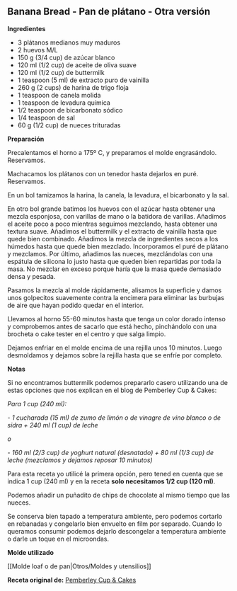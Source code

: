 ## Banana Bread - Pan de plátano - Otra versión

**Ingredientes**

- 3 plátanos medianos muy maduros
- 2 huevos M/L
- 150 g (3/4 cup) de azúcar blanco
- 120 ml (1/2 cup) de aceite de oliva suave
- 120 ml (1/2 cup) de buttermilk
- 1 teaspoon (5 ml) de extracto puro de vainilla
- 260 g (2 cups) de harina de trigo floja
- 1 teaspoon de canela molida
- 1 teaspoon de levadura química
- 1/2 teaspoon de bicarbonato sódico
- 1/4 teaspoon de sal
- 60 g (1/2 cup) de nueces trituradas

**Preparación**

Precalentamos el horno a 175º C, y preparamos el molde engrasándolo. Reservamos.

Machacamos los plátanos con un tenedor hasta dejarlos en puré. Reservamos.

En un bol tamizamos la harina, la canela, la levadura, el bicarbonato y la sal.

En otro bol grande batimos los huevos con el azúcar hasta obtener una mezcla esponjosa, con varillas de mano o la batidora de varillas. Añadimos el aceite poco a poco mientras seguimos mezclando, hasta obtener una textura suave. Añadimos el buttermilk y el extracto de vainilla hasta que quede bien combinado.
Añadimos la mezcla de ingredientes secos a los húmedos hasta que quede bien mezclado. Incorporamos el puré de plátano y mezclamos. Por último, añadimos las nueces, mezclándolas con una espátula de silicona lo justo hasta que queden bien repartidas por toda la masa. No mezclar en exceso porque haría que la masa quede demasiado densa y pesada.

Pasamos la mezcla al molde rápidamente, alisamos la superficie y damos unos golpecitos suavemente contra la encimera para eliminar las burbujas de aire que hayan podido quedar en el interior.

Llevamos al horno 55-60 minutos hasta que tenga un color dorado intenso y comprobemos antes de sacarlo que está hecho, pinchándolo con una brocheta o cake tester en el centro y que salga limpio.

Dejamos enfriar en el molde encima de una rejilla unos 10 minutos. Luego desmoldamos y dejamos sobre la rejilla hasta que se enfríe por completo.

**Notas**

Si no encontramos buttermilk podemos prepararlo casero utilizando una de estas opciones que nos explican en el blog de Pemberley Cup & Cakes:

*Para 1 cup (240 ml):*

*- 1 cucharada (15 ml) de zumo de limón o de vinagre de vino blanco o de sidra + 240 ml (1 cup) de leche*

*o*

*- 160 ml (2/3 cup) de yoghurt natural (desnatado) + 80 ml (1/3 cup) de leche
(mezclamos y dejamos reposar 10 minutos)*

Para esta receta yo utilicé la primera opción, pero tened en cuenta que se indica 1 cup (240 ml) y en la receta **solo necesitamos 1/2 cup (120 ml)**.

Podemos añadir un puñadito de chips de chocolate al mismo tiempo que las nueces.

Se conserva bien tapado a temperatura ambiente, pero podemos cortarlo en rebanadas y congelarlo bien envuelto en film por separado. Cuando lo queramos consumir podemos dejarlo descongelar a temperatura ambiente o darle un toque en el microondas.

**Molde utilizado**

[[Molde loaf o de pan|Otros/Moldes y utensilios]]

**Receta original de:** [Pemberley Cup & Cakes](http://pemberleycupandcakes.com/2013/09/18/banana-bread/)